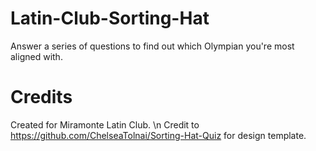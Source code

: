 # Latin-Club-Sorting-Hat
Answer a series of questions to find out which Olympian you're most aligned with.

# Credits
Created for Miramonte Latin Club. \n
Credit to https://github.com/ChelseaTolnai/Sorting-Hat-Quiz for design template.
